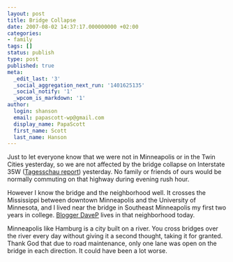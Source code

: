 ```yaml
---
layout: post
title: Bridge Collapse
date: 2007-08-02 14:37:17.000000000 +02:00
categories:
- family
tags: []
status: publish
type: post
published: true
meta:
  _edit_last: '3'
  _social_aggregation_next_run: '1401625135'
  _social_notify: '1'
  _wpcom_is_markdown: '1'
author:
  login: shanson
  email: papascott-wp@gmail.com
  display_name: PapaScott
  first_name: Scott
  last_name: Hanson
---
```

<p>Just to let everyone know that we were not in Minneapolis or in the Twin Cities yesterday, so we are not affected by the bridge collapse on Interstate 35W (<a href="http://www.tagesschau.de/aktuell/meldungen/0,1185,OID7216112_TYP_THE_NAV_REF3,00.html">Tagesschau report</a>) yesterday. No family or friends of ours would be normally commuting on that highway during evening rush hour.</p>
<p>However I know the bridge and the neighborhood well. It crosses the Mississippi between downtown Minneapolis and the University of Minnesota, and I lived near the bridge in Southeast Minneapolis my first two years in college. <a href="http://davespicks.com/">Blogger DaveP</a> lives in that neighborhood today.</p>
<p>Minneapolis like Hamburg is a city built on a river. You cross bridges over the river every day without giving it a second thought, taking it for granted. Thank God that due to road maintenance, only one lane was open on the bridge in each direction. It could have been a lot worse.</p>
